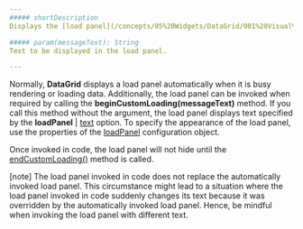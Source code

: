 ```yaml
---
##### shortDescription
Displays the [load panel](/concepts/05%20Widgets/DataGrid/001%20Visual%20Elements/130%20Load%20Panel.md '/Documentation/Guide/Widgets/DataGrid/Visual_Elements/#Load_Panel').

##### param(messageText): String
Text to be displayed in the load panel.

---
```

Normally, **DataGrid** displays a load panel automatically when it is busy rendering or loading data. Additionally, the load panel can be invoked when required by calling the **beginCustomLoading(messageText)** method. If you call this method without the argument, the load panel displays text specified by the **loadPanel** | [text](/api-reference/10%20UI%20Widgets/dxDataGrid/1%20Configuration/loadPanel/text.md '/Documentation/ApiReference/UI_Widgets/dxDataGrid/Configuration/loadPanel/#text') option. To specify the appearance of the load panel, use the properties of the [loadPanel](/api-reference/10%20UI%20Widgets/dxDataGrid/1%20Configuration/loadPanel '/Documentation/ApiReference/UI_Widgets/dxDataGrid/Configuration/loadPanel/') configuration object.

Once invoked in code, the load panel will not hide until the [endCustomLoading()](/api-reference/10%20UI%20Widgets/dxDataGrid/3%20Methods/endCustomLoading().md '/Documentation/ApiReference/UI_Widgets/dxDataGrid/Methods/#endCustomLoading') method is called.

[note] The load panel invoked in code does not replace the automatically invoked load panel. This circumstance might lead to a situation where the load panel invoked in code suddenly changes its text because it was overridden by the automatically invoked load panel. Hence, be mindful when invoking the load panel with different text.